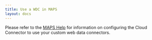 ```yaml
---
title: Use a WDC in MAPS
layout: docs
---
```

Please refer to the [MAPS Help](https://webhelp.evisions.com/HelpFiles/MAPS/en/Default.htm#Cloud%20Connector) for information on configuring the Cloud Connector to use your custom web data connectors.
